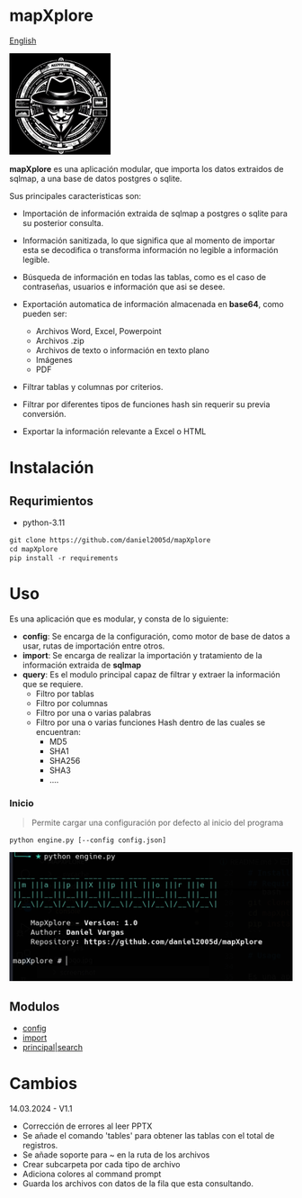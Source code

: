 # mapXplore

[English](../../README.md)

<img src="../images/Logo.jpg" width="180px">

**mapXplore** es una aplicación modular, que importa los datos extraidos de sqlmap, a una base de datos postgres o sqlite.

Sus principales caracteristicas son:

* Importación de información extraida de sqlmap a postgres o sqlite para su posterior consulta.
* Información sanitizada, lo que significa que al momento de importar esta se decodifica o transforma información no legible a información legible.
* Búsqueda de información en todas las tablas, como es el caso de contraseñas, usuarios e información que asi se desee.
* Exportación automatica de información almacenada en **base64**, como pueden ser:
    * Archivos Word, Excel, Powerpoint
    * Archivos .zip
    * Archivos de texto o información en texto plano
    * Imágenes
    * PDF

* Filtrar tablas y columnas por criterios.
* Filtrar por diferentes tipos de funciones hash sin requerir su previa conversión.
* Exportar la información relevante a Excel o HTML

# Instalación

## Requrimientos
* python-3.11

```
git clone https://github.com/daniel2005d/mapXplore
cd mapXplore
pip install -r requirements
```

# Uso

Es una aplicación que es modular, y consta de lo siguiente:

* **config**: Se encarga de la configuración, como motor de base de datos a usar, rutas de importación entre otros.
* **import**: Se encarga de realizar la importación y tratamiento de la información extraida de **sqlmap**
* **query**: Es el modulo principal capaz de filtrar y extraer la información que se requiere.
    * Filtro por tablas
    * Filtro por columnas
    * Filtro por una o varias palabras
    * Filtro por una o varias funciones Hash dentro de las cuales se encuentran:
        * MD5
        * SHA1
        * SHA256
        * SHA3
        * ....

### Inicio
> Permite cargar una configuración por defecto al inicio del programa

```
python engine.py [--config config.json]
```
<img src="../screenshot/start.png" >

## Modulos

- [config](configuration.md)
- [import](import.md)
- [principal|search](main.md)


# Cambios

14.03.2024  - V1.1

* Corrección de errores al leer PPTX
* Se añade el comando 'tables' para obtener las tablas con el total de registros.
* Se añade soporte para ~ en la ruta de los archivos
* Crear subcarpeta por cada tipo de archivo
* Adiciona colores al command prompt
* Guarda los archivos con datos de la fila que esta consultando.

